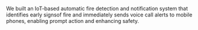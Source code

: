 We built an IoT-based automatic fire detection and notification system that identifies early signsof fire and immediately sends voice call alerts to mobile phones, enabling prompt action and enhancing safety.
